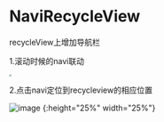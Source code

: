 # NaviRecycleView
recycleView上增加导航栏


1.滚动时候的navi联动

<img src="http://pic.suiyiyun.cn/598000/SVID_20180212_175436.gif" style="zoom:25%" />



2.点击navi定位到recycleview的相应位置

![image](http://pic.suiyiyun.cn/598000/SVID_20180212_175510.gif) {:height="25%" width="25%"}
